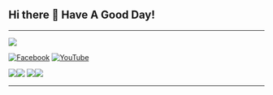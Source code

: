 ## Hi there 👋 Have A Good Day!
---
[![](https://visitcount.itsvg.in/api?id=AnhhDaoo&icon=2&color=0)](https://visitcount.itsvg.in)

[![Facebook](https://img.shields.io/badge/Facebook-%231877F2.svg?logo=Facebook&logoColor=white)](https://facebook.com/gemini.aka196) [![YouTube](https://img.shields.io/badge/YouTube-%23FF0000.svg?logo=YouTube&logoColor=white)](https://youtube.com/@@CandyBaka) 

![](https://github-readme-stats.vercel.app/api?username=AnhhDaoo&theme=algolia&hide_border=false&include_all_commits=false&count_private=false)![](https://github-readme-stats.vercel.app/api/top-langs/?username=AnhhDaoo&theme=algolia&hide_border=false&include_all_commits=false&count_private=false&layout=compact)
![](https://github-contributor-stats.vercel.app/api?username=AnhhDaoo&limit=5&theme=algolia&combine_all_yearly_contributions=true)![](https://quotes-github-readme.vercel.app/api?type=vertical&theme=radical)

---

<!-- Here are some ideas to get you started:

- 🔭 I’m currently working on ...
- 🌱 I’m currently learning ...
- 👯 I’m looking to collaborate on ...
- 🤔 I’m looking for help with ...
- 💬 Ask me about ...
- 📫 How to reach me: ...
- 😄 Pronouns: ...
- ⚡ Fun fact: ... -->
